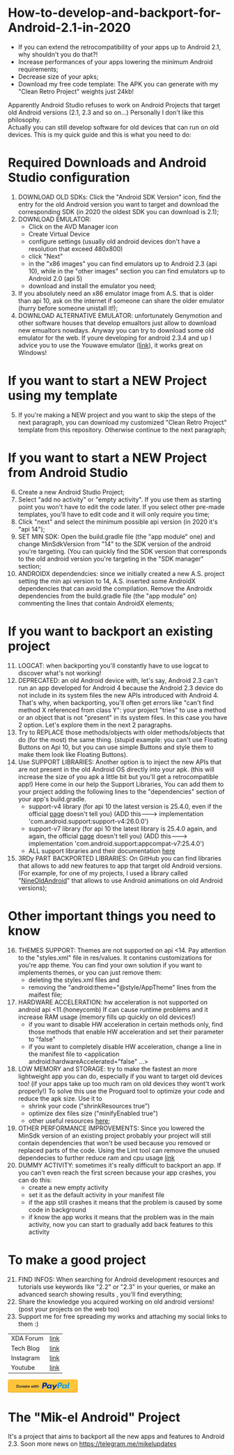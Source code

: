 # How-to-develop-and-backport-for-Android-2.1-in-2020
  * If you can extend the retrocompatibility of your apps up to Android 2.1, why shouldn't you do that?!
  * Increase performances of your apps lowering the minimum Android requirements;
  * Decrease size of your apks;
  * Download my free code template: The APK you can generate with my "Clean Retro Project" weights just 24kb!
  
Apparently Android Studio refuses to work on Android Projects that target old Android versions (2.1, 2.3 and so on...)
Personally I don't like this philosophy.  
Actually you can still develop software for old devices that can run on old devices.
This is my quick guide and this is what you need to do:

# Required Downloads and Android Studio configuration
1) DOWNLOAD OLD SDKs: Click the "Android SDK Version" icon, find the entry for the old Android version you want to target and download the corresponding SDK (in 2020 the oldest SDK you can download is 2.1);
2) DOWNLOAD EMULATOR:
   * Click on the AVD Manager icon
   * Create Virtual Device
   * configure settings (usually old android devices don't have a resolution that exceed 480x800)
   * click "Next"
   * in the "x86 images" you can find emulators up to Android 2.3 (api 10), while in the "other images" section you can find emulators up to Android 2.0 (api 5)
   * download and install the emulator you need;
3) If you absolutely need an x86 emulator image from A.S. that is older than api 10, ask on the internet if someone can share the older emulator (hurry before someone unistall it!);
4) DOWNLOAD ALTERNATIVE EMULATOR: unfortunately Genymotion and other software houses that develop emualtors just allow to download new emualtors nowdays. Anyway you can try to download some old emulator for the web. If youre developing for android 2.3.4 and up I advice you to use the Youwave emulator ([link][youwave]), it works great on Windows!

# If you want to start a NEW Project using my template
5) If you're making a NEW project and you want to skip the steps of the next paragraph, you can download my customized "Clean Retro Project" template from this repository. Otherwise continue to the next paragraph;

# If you want to start a NEW Project from Android Studio
6) Create a new Android Studio Project;
7) Select "add no activity" or "empty activity". If you use them as starting point you won't have to edit the code later. If you select other pre-made templates, you'll have to edit code and it will only require you time;
8) Click "next" and select the minimum possible api version (in 2020 it's "api 14");
9) SET MIN SDK: Open the build.gradle file (the "app module" one) and change MinSdkVersion from "14" to the SDK version of the android you're targeting. (You can quickly find the SDK version that corresponds to the old android version you're targeting in the "SDK manager" section;
10) ANDROIDX dependendcies: since we initially created a new A.S. project setting the min api version to 14, A.S. inserted some AndroidX dependencies that can avoid the compilation. Remove the Androidx dependencies from the build.gradle file (the "app module" on) commenting the lines that contain AndroidX elements;

# If you want to backport an existing project
11) LOGCAT: when backporting you'll constantly have to use logcat to discover what's not working!
12) DEPRECATED:
an old Android device with, let's say, Android 2.3 can't run an app developed for Android 4 because the Android 2.3 device do not include in its system files the new APIs introduced with Android 4.  
That's why, when backporting, you'll often get errors like "can't find method X referenced from class Y": your project "tries" to use a method or an object that is not "present" in its system files.
In this case you have 2 option. Let's explore them in the next 2 paragraphs.
13) Try to REPLACE those methods/objects with older methods/objects that do (for the most) the same thing.
(stupid example: you can't use Floating Buttons on Api 10, but you can use simple Buttons and style them to make them look like Floating Buttons).
14) Use SUPPORT LIBRARIES: 
Another option is to inject the new APIs that are not present in the old Android OS directly into your apk. (this will increase the size of you apk a little bit but you'll get a retrocompatible app!)
Here come in our help the Support Libraries, 
You can add them to your project adding the following lines to the "dependencies" section of your app's build.gradle.
    * support-v4 library
    (for api 10 the latest version is 25.4.0, even if the official [page][suppv4] doesn't tell you)
    (ADD this---> implementation 'com.android.support:support-v4:26.0.0') 
    * support-v7 library
    (for api 10 the latest library is 25.4.0 again, and again, the official [page][suppv7] doesn't tell you)
    (ADD this---> implementation 'com.android.support:appcompat-v7:25.4.0')
    * ALL support libraries and their documentation [here][allsupp]   
15) 3RDy PART BACKPORTED LIBRARIES: On GitHub you can find libraries that allows to add new features to app that target old Android versions.
(For example, for one of my projects, I used a library called "[NineOldAndroid][nineold]" that allows to use Android animations on old Android versions);

# Other important things you need to know
16) THEMES SUPPORT: Themes are not supported on api <14.
Pay attention to the "styles.xml" file in res/values. It contanins customizations for you're app theme.
You can find your own solution if you want to implements themes, or you can just remove them:
    * deleting the styles.xml files and
    * removing the "android:theme="@style/AppTheme" lines from the maifest file;
17) HARDWARE ACCELERATION: hw acceleration is not supported on android api <11.(honeycomb)
If can cause runtime problems and it increase RAM usage (memory fills up quickly on old devices!)
    * if you want to disable HW acceleration in certain methods only, find those methods that enable HW acceleration and set their parameter to "false" 
    * if you want to completely disable HW acceleration, change a line in the manifest file to <application android:hardwareAccelerated="false" ...>
18) LOW MEMORY and STORAGE: try to make the fastest an more lightweight app you can do, especially if you want to target old devices too! (if your apps take up too much ram on old devices they wont't work properly!)
To solve this use the Proguard tool to optimize your code and reduce the apk size. Use it to
    * shrink your code ("shrinkResources true") 
    * optimize dex files size ("minifyEnabled true")
    * other useful resources [here][apksize];
19) OTHER PERFORMANCE IMPROVEMENTS: Since you lowered the MinSdk version of an existing project probably your project will still contain dependencies that won't be used because you removed or replaced parts of the code.
Using the Lint tool can remove the unused dependecies to further reduce ram and cpu usage [link][removedep]
20) DUMMY ACTIVITY: sometimes it's really difficult to backport an app. If you can't even reach the first screen because your app crashes, you can do this:
    * create a new empty activity
    * set it as the default activity in your manifest file
    * if the app still crashes it means that the problem is caused by some code in background
    * if know the app works it means that the problem was in the main activity, now you can start to gradually add back features to this activity 
  
# To make a good project
21) FIND INFOS: When searching for Android development resources and tutorials use keywords like "2.2" or "2.3" in your queries, or make an advanced search showing results , you'll find everything;
22) Share the knowledge you acquired working on old android versions! (post your projects on the web too)
23) Support me for free spreading my works and attaching my social links to them :)

|  |  |
| ------ | ------ |
| XDA Forum | [link][xda] |
| Tech Blog | [link][cam] |
| Instagram | [link][insta] |
| Youtube | [link][yt] |

<img src="images/donate_icon.png"
      align="center"
      width="160"/>
      
# The "Mik-el Android" Project
It's a project that aims to backport all the new apps and features to Android 2.3.
Soon more news on https://telegram.me/mikelupdates


[xda]: <http://bit.ly/2NBnhqB>
[insta]: <http://bit.ly/mikel_insta>
[yt]: <http://bit.ly/mikel_YT>
[cam]:<https://cam.tv/mik_el_tech>
[hwaccel]:<https://developer.android.com/guide/topics/graphics/hardware-accel>
[reducedex]:<https://medium.com/vectorly/how-we-reduced-our-app-size-by-72-c2471ba75954>
[removedep]:<https://stackoverflow.com/questions/19379517/how-to-find-remove-unused-dependencies-in->

[youwave]: <https://youwave.en.uptodown.com/windows/download/41816>
[nineold]:<https://github.com/JakeWharton/NineOldAndroids/>
[apksize]:<https://www.slideshare.net/PareshMayani/generating-efficient-apkbyreducingsizeandimprovingperformance>
[suppv7]:<https://mvnrepository.com/artifact/com.android.support/appcompat-v7>
[suppv4]:<https://mvnrepository.com/artifact/com.android.support/support-v4>
[allsupp]:<https://developer.android.com/reference/android/support/packages>
